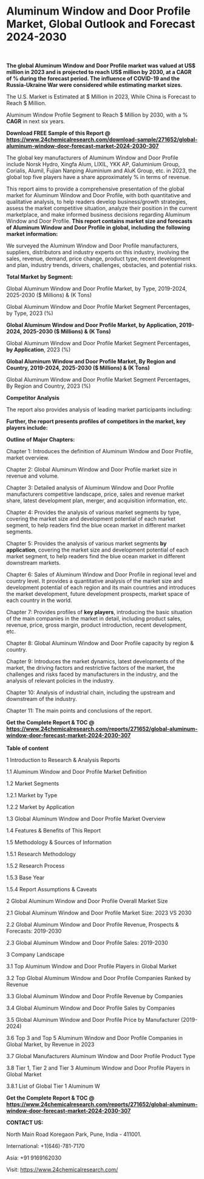 <h1>Aluminum Window and Door Profile Market, Global Outlook and Forecast 2024-2030</h1><br/><p><strong>The global Aluminum Window and Door Profile market was valued at US$ million in 2023 and is projected to reach US$ million by 2030, at a <strong>CAGR</strong> of % during the forecast period. The influence of COVID-19 and the Russia-Ukraine War were considered while estimating market sizes.</strong></p><p>The U.S. Market is Estimated at $ Million in 2023, While China is Forecast to Reach $ Million.</p><p>Aluminum Window Profile Segment to Reach $ Million by 2030, with a % <strong>CAGR</strong> in next six years.</p><div><b>Download FREE Sample of this Report @ <a href="https://www.24chemicalresearch.com/download-sample/271652/global-aluminum-window-door-forecast-market-2024-2030-307">https://www.24chemicalresearch.com/download-sample/271652/global-aluminum-window-door-forecast-market-2024-2030-307</a></b></div><p>The global key manufacturers of Aluminum Window and Door Profile include Norsk Hydro, Xingfa Alum, LIXIL, YKK AP, Galuminium Group, Corialis, Alumil, Fujian Nanping Aluminium and AluK Group, etc. in 2023, the global top five players have a share approximately % in terms of revenue.</p><p>This report aims to provide a comprehensive presentation of the global market for Aluminum Window and Door Profile, with both quantitative and qualitative analysis, to help readers develop business/growth strategies, assess the market competitive situation, analyze their position in the current marketplace, and make informed business decisions regarding Aluminum Window and Door Profile. <strong>This report contains market size and forecasts of Aluminum Window and Door Profile in global, including the following market information:</strong></p><p>We surveyed the Aluminum Window and Door Profile manufacturers, suppliers, distributors and industry experts on this industry, involving the sales, revenue, demand, price change, product type, recent development and plan, industry trends, drivers, challenges, obstacles, and potential risks.</p><p><strong>Total Market by Segment:</strong></p><p>Global Aluminum Window and Door Profile Market, by Type, 2019-2024, 2025-2030 ($ Millions) & (K Tons)</p><p>Global Aluminum Window and Door Profile Market Segment Percentages, by Type, 2023 (%)</p><p><strong>Global Aluminum Window and Door Profile Market, <strong>by Application</strong>, 2019-2024, 2025-2030 ($ Millions) & (K Tons)</strong></p><p>Global Aluminum Window and Door Profile Market Segment Percentages, <strong>by Application</strong>, 2023 (%)</p><p><strong>Global Aluminum Window and Door Profile Market, By Region and Country, 2019-2024, 2025-2030 ($ Millions) & (K Tons)</strong></p><p>Global Aluminum Window and Door Profile Market Segment Percentages, By Region and Country, 2023 (%)</p><p><strong>Competitor Analysis</strong></p><p>The report also provides analysis of leading market participants including:</p><p><strong>Further, the report presents profiles of competitors in the market, <strong>key players</strong> include:</strong></p><p><strong>Outline of Major Chapters:</strong></p><p>Chapter 1: Introduces the definition of Aluminum Window and Door Profile, market overview.</p><p>Chapter 2: Global Aluminum Window and Door Profile market size in revenue and volume.</p><p>Chapter 3: Detailed analysis of Aluminum Window and Door Profile manufacturers competitive landscape, price, sales and revenue market share, latest development plan, merger, and acquisition information, etc.</p><p>Chapter 4: Provides the analysis of various market segments by type, covering the market size and development potential of each market segment, to help readers find the blue ocean market in different market segments.</p><p>Chapter 5: Provides the analysis of various market segments <strong>by application</strong>, covering the market size and development potential of each market segment, to help readers find the blue ocean market in different downstream markets.</p><p>Chapter 6: Sales of Aluminum Window and Door Profile in regional level and country level. It provides a quantitative analysis of the market size and development potential of each region and its main countries and introduces the market development, future development prospects, market space of each country in the world.</p><p>Chapter 7: Provides profiles of <strong>key players</strong>, introducing the basic situation of the main companies in the market in detail, including product sales, revenue, price, gross margin, product introduction, recent development, etc.</p><p>Chapter 8: Global Aluminum Window and Door Profile capacity by region & country.</p><p>Chapter 9: Introduces the market dynamics, latest developments of the market, the driving factors and restrictive factors of the market, the challenges and risks faced by manufacturers in the industry, and the analysis of relevant policies in the industry.</p><p>Chapter 10: Analysis of industrial chain, including the upstream and downstream of the industry.</p><p>Chapter 11: The main points and conclusions of the report.</p><div><b>Get the Complete Report & TOC @ <a href="https://www.24chemicalresearch.com/reports/271652/global-aluminum-window-door-forecast-market-2024-2030-307">https://www.24chemicalresearch.com/reports/271652/global-aluminum-window-door-forecast-market-2024-2030-307</a></b></div><br><b>Table of content</b><p>1 Introduction to Research & Analysis Reports<br />
 
  1.1 Aluminum Window and Door Profile Market Definition<br />
 
  1.2 Market Segments<br />
 
  1.2.1 Market by Type<br />
 
  1.2.2 Market by Application<br />
 
  1.3 Global Aluminum Window and Door Profile Market Overview<br />
 
  1.4 Features & Benefits of This Report<br />
 
  1.5 Methodology & Sources of Information<br />
 
  1.5.1 Research Methodology<br />
 
  1.5.2 Research Process<br />
 
  1.5.3 Base Year<br />
 
  1.5.4 Report Assumptions & Caveats<br />
 
 2 Global Aluminum Window and Door Profile Overall Market Size<br />
 
  2.1 Global Aluminum Window and Door Profile Market Size: 2023 VS 2030<br />
 
  2.2 Global Aluminum Window and Door Profile Revenue, Prospects & Forecasts: 2019-2030<br />
 
  2.3 Global Aluminum Window and Door Profile Sales: 2019-2030<br />
 
 3 Company Landscape<br />
 
  3.1 Top Aluminum Window and Door Profile Players in Global Market<br />
 
  3.2 Top Global Aluminum Window and Door Profile Companies Ranked by Revenue<br />
 
  3.3 Global Aluminum Window and Door Profile Revenue by Companies<br />
 
  3.4 Global Aluminum Window and Door Profile Sales by Companies<br />
 
  3.5 Global Aluminum Window and Door Profile Price by Manufacturer (2019-2024)<br />
 
  3.6 Top 3 and Top 5 Aluminum Window and Door Profile Companies in Global Market, by Revenue in 2023<br />
 
  3.7 Global Manufacturers Aluminum Window and Door Profile Product Type<br />
 
  3.8 Tier 1, Tier 2 and Tier 3 Aluminum Window and Door Profile Players in Global Market<br />
 
  3.8.1 List of Global Tier 1 Aluminum W<br><div><b>Get the Complete Report & TOC @ <a href="https://www.24chemicalresearch.com/reports/271652/global-aluminum-window-door-forecast-market-2024-2030-307">https://www.24chemicalresearch.com/reports/271652/global-aluminum-window-door-forecast-market-2024-2030-307</a></b></div></p>
 
 <b>CONTACT US:</b><br>
 
 North Main Road Koregaon Park, Pune, India - 411001.<br/>
 
 International: +1(646)-781-7170<br/>
 
 Asia: +91 9169162030<br/>
 
 Visit: <a href="https://www.24chemicalresearch.com/">https://www.24chemicalresearch.com/</a>
 
 <br>